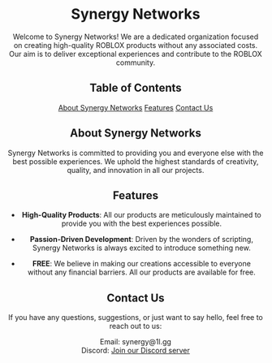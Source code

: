 <div align="center">
  <h1>Synergy Networks</h1>
  <p>Welcome to Synergy Networks! We are a dedicated organization focused on creating high-quality ROBLOX products without any associated costs. Our aim is to deliver exceptional experiences and contribute to the ROBLOX community.</p>

  ## Table of Contents

[About Synergy Networks](#about-synergy-networks)
[Features](#features)
[Contact Us](#contact-us)

  ## About Synergy Networks

  <p>Synergy Networks is committed to providing you and everyone else with the best possible experiences. We uphold the highest standards of creativity, quality, and innovation in all our projects.</p>

  ## Features

  - <strong>High-Quality Products</strong>: All our products are meticulously maintained to provide you with the best experiences possible.

  - <strong>Passion-Driven Development</strong>: Driven by the wonders of scripting, Synergy Networks is always excited to introduce something new.

  - <strong>FREE</strong>: We believe in making our creations accessible to everyone without any financial barriers. All our products are available for free.

  ## Contact Us

  <p>If you have any questions, suggestions, or just want to say hello, feel free to reach out to us:</p>

  <p>
    Email: synergy@1l.gg<br>
    Discord: <a href="https://discord.gg/yGhNCtQqK2">Join our Discord server</a>
  </p>
</div>
